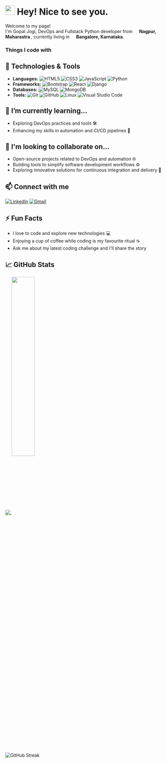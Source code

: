 <h1><img src="https://emojis.slackmojis.com/emojis/images/1531849430/4246/blob-sunglasses.gif?1531849430" width="30"/> Hey! Nice to see you.</h1>


<p>Welcome to my page! </br> I'm Gopal Jogi, DevOps and Fullstack Python developer from <img src="https://cdn-icons-png.flaticon.com/128/2412/2412420.png" width="13"/> <b>Nagpur, Maharastra </b>, currently living in <img src="https://cdn-icons-png.flaticon.com/128/2412/2412420.png" width="13"/> <b>Bangalore, Karnataka</b>. </p>
<h3>Things I code with</h3>

## 🔧 Technologies & Tools
- **Languages:**
  ![HTML5](https://img.shields.io/badge/html5-%23E34F26.svg?style=for-the-badge&logo=html5&logoColor=white)
  ![CSS3](https://img.shields.io/badge/css3-%231572B6.svg?style=for-the-badge&logo=css3&logoColor=white)
  ![JavaScript](https://img.shields.io/badge/javascript-%23323330.svg?style=for-the-badge&logo=javascript&logoColor=%23F7DF1E)
  ![Python](https://img.shields.io/badge/python-3670A0?style=for-the-badge&logo=python&logoColor=ffdd54)
- **Frameworks:**
  ![Bootstrap](https://img.shields.io/badge/bootstrap-%23563D7C.svg?style=for-the-badge&logo=bootstrap&logoColor=white)
  ![React](https://img.shields.io/badge/react-%2320232a.svg?style=for-the-badge&logo=react&logoColor=%2361DAFB)
  ![Django](https://img.shields.io/badge/django-%23092E20.svg?style=for-the-badge&logo=django&logoColor=white)
- **Databases:**
  ![MySQL](https://img.shields.io/badge/mysql-%2300f.svg?style=for-the-badge&logo=mysql&logoColor=white)
  ![MongoDB](https://img.shields.io/badge/MongoDB-%234ea94b.svg?style=for-the-badge&logo=mongodb&logoColor=white)
- **Tools:**
  ![Git](https://img.shields.io/badge/git-%23F05033.svg?style=for-the-badge&logo=git&logoColor=white)
  ![GitHub](https://img.shields.io/badge/github-%23121011.svg?style=for-the-badge&logo=github&logoColor=white)
  ![Linux](https://img.shields.io/badge/Linux-%23121011.svg?style=for-the-badge&logo=linux&logoColor=white)
  ![Visual Studio Code](https://img.shields.io/badge/Visual%20Studio%20Code-0078d7.svg?style=for-the-badge&logo=visual-studio-code&logoColor=white)


## 🌱 I’m currently learning...
- Exploring DevOps practices and tools 🛠️
- Enhancing my skills in automation and CI/CD pipelines 🤖

## 👥 I'm looking to collaborate on...
- Open-source projects related to DevOps and automation 🌐
- Building tools to simplify software development workflows ⚙️
- Exploring innovative solutions for continuous integration and delivery 🚚

## 📫 Connect with me
[![LinkedIn](https://img.shields.io/badge/LinkedIn-gopaljogi-blue)](https://www.linkedin.com/in/gopaljogi/)
[![Gmail](https://img.shields.io/badge/Email-ContactMe-red)](mailto:gopaljogi5@gmail.com)
## ⚡ Fun Facts
- I love to code and explore new technologies 💻
- Enjoying a cup of coffee while coding is my favourite ritual ☕
- Ask me about my latest coding challenge and I'll share the story 
## 📈 GitHub Stats
<a href="https://github.com/gopal-jogi">
  <img align="center" src="https://github-readme-stats.vercel.app/api?username=gopal-jogi&show_icons=true&theme=radical" />
</a>
<a href="https://github.com/gopal-jogi">
  <img align="center" width="38%" src="https://github-readme-stats.vercel.app/api/top-langs/?username=gopal-jogi&layout=donut&theme=radical" />
</a>

![GitHub Streak](https://github-readme-streak-stats.herokuapp.com?user=gopal-jogi&theme=radical&date_format=M%20j%5B%2C%20Y%5D)




